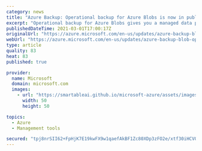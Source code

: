 ```yaml
---
category: news
title: "Azure Backup: Operational backup for Azure Blobs is now in public preview"
excerpt: "Operational backup for Azure Blobs gives you a managed data protection solution for block blobs in your storage accounts. "
publishedDateTime: 2021-03-01T17:00:17Z
originalUrl: "https://azure.microsoft.com/en-us/updates/azure-backup-blob-op-backup-preview/"
webUrl: "https://azure.microsoft.com/en-us/updates/azure-backup-blob-op-backup-preview/"
type: article
quality: 83
heat: 83
published: true

provider:
  name: Microsoft
  domain: microsoft.com
  images:
    - url: "https://smartableai.github.io/microsoft-azure/assets/images/organizations/microsoft.com-50x50.jpg"
      width: 50
      height: 50

topics:
  - Azure
  - Management tools

secured: "tpj8nrSII62+FpHjK7E19kwFX9w1qaefAkBF1Zc80XDp3zFO2e/xtf30iHCVQfsdElt88+Pslg6MfcbuWYGGisOOVd6DEWXu0qe0sedbYPt9kIceIGU//oSYUazqBQmdZBNoB1rFyqOsD50eBk09QuEsrpigjmRvv30vDrD1Lo5AJwEdc+yBovftxcgNK+Sh62PkEwu6r34pFMi6vClneVOGxOYZS9cKwBIDg90yEpmqaVkS+9yzProiOL73a9xssTmPHv0d+JQpXqURuuNrPyfF5ktAb9C38pFzI1F5G40L3K8udm6CA7E77GSdSdWpHLYxxUVsRZlloUDBj5knlNxjcM9ZqVS28TdwVhl4UHs=;olTgAGnFHa4ju3Jn/oWeUQ=="
---
```



